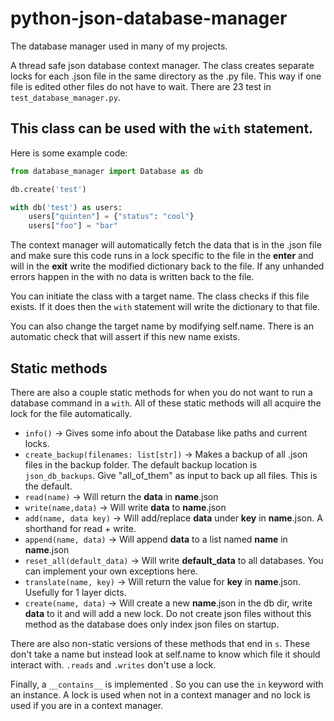 # python-json-database-manager
The database manager used in many of my projects.

A thread safe json database context manager. The class creates separate locks for each .json file in the same directory as the .py file. This way if one file is edited other files do not have to wait. There are 23 test in `test_database_manager.py`.

## This class can be used with the `with` statement.

Here is some example code:

```python
from database_manager import Database as db

db.create('test')

with db('test') as users:
    users["quinten"] = {"status": "cool"}
    users["foo"] = "bar"
```

The context manager will automatically fetch the data that is in the .json file and make sure this code runs in a lock specific to the file in the __enter__ and will in the __exit__ write the modified dictionary back to the file. If any unhanded errors happen in the with no data is written back to the file. 

You can initiate the class with a target name. The class checks if this file exists. If it does then the `with` statement will write the dictionary to that file. 

You can also change the target name by modifying self.name. There is an automatic check that will assert if this new name exists. 


## Static methods
There are also a couple static methods for when you do not want to run a database command in a `with`. All of these static methods will all acquire the lock for the file automatically. 

- `info()` -> Gives some info about the Database like paths and current locks.
- `create_backup(filenames: list[str])` -> Makes a backup of all .json files in the backup folder. The default backup location is `json_db_backups`. Give "all_of_them" as input to back up all files. This is the default.
- `read(name)` -> Will return the **data** in **name**.json
- `write(name,data)` -> Will write **data** to **name**.json
- `add(name, data key)` -> Will add/replace **data** under **key** in **name**.json. A shorthand for read + write.
- `append(name, data)` -> Will append **data** to a list named **name** in **name**.json 
- `reset_all(default_data)` -> Will write **default_data** to all databases. You can implement your own exceptions here.
- `translate(name, key)` -> Will return the value for **key** in **name**.json. Usefully for 1 layer dicts.
- `create(name, data)` -> Will create a new **name**.json in the db dir, write **data** to it and will add a new lock. Do not create json files without this method as the database does only index json files on startup. 

There are also non-static versions of these methods that end in `s`. These don't take a name but instead look at self.name to know which file it should interact with. `.reads` and `.writes` don't use a lock. 

Finally, a `__contains__` is implemented . So you can use the `in` keyword with an instance. A lock is used when not in a context manager and no lock is used if you are in a context manager.